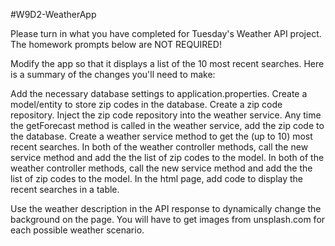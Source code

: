 #W9D2-WeatherApp

Please turn in what you have completed for Tuesday's Weather API project. The homework prompts below are NOT REQUIRED!



Modify the app so that it displays a list of the 10 most recent searches. Here is a summary of the changes you'll need to make:

Add the necessary database settings to application.properties.
Create a model/entity to store zip codes in the database.
Create a zip code repository.
Inject the zip code repository into the weather service.
Any time the getForecast method is called in the weather service, add the zip code to the database.
Create a weather service method to get the (up to 10) most recent searches.
In both of the weather controller methods, call the new service method and add the the list of zip codes to the model.
In both of the weather controller methods, call the new service method and add the the list of zip codes to the model.
In the html page, add code to display the recent searches in a table.

Use the weather description in the API response to dynamically change the background on the page. 
You will have to get images from unsplash.com for each possible weather scenario.
